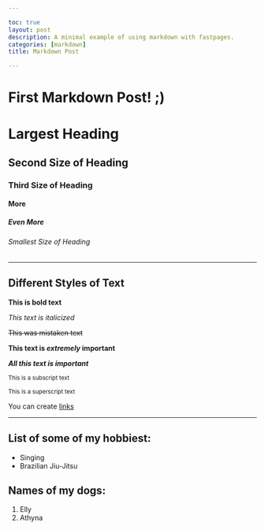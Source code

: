 ```yaml
---

toc: true
layout: post
description: A minimal example of using markdown with fastpages.
categories: [markdown]
title: Markdown Post

---
```

# First Markdown Post! ;)
 
     

# Largest Heading
## Second Size of Heading
### Third Size of Heading
####  More
##### Even More
###### Smallest Size of Heading


---


## Different Styles of Text
**This is bold text**

*This text is italicized*

~~This was mistaken text~~

**This text is _extremely_ important**

***All this text is important***

<sub>This is a subscript text</sub>

<sup>This is a superscript text</sup>

You can create [links](https://jesa06.github.io/andafp/)


---

## List of some of my hobbiest:

- Singing
- Brazilian Jiu-Jitsu

## Names of my dogs:

1. Elly
1. Athyna


